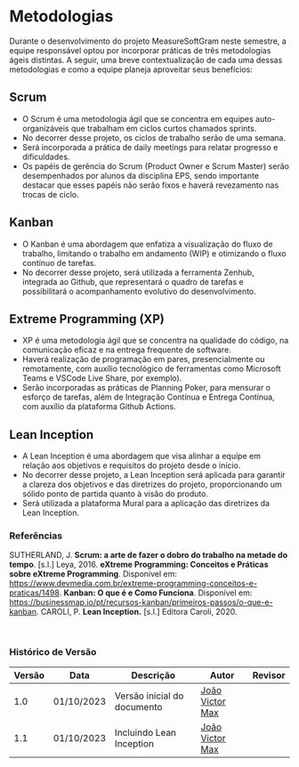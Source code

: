 # Metodologias

Durante o desenvolvimento do projeto MeasureSoftGram neste semestre, a equipe responsável optou por incorporar práticas de três metodologias ágeis distintas. A seguir, uma breve contextualização de cada uma dessas metodologias e como a equipe planeja aproveitar seus benefícios:

## Scrum
 - O Scrum é uma metodologia ágil que se concentra em equipes auto-organizáveis que trabalham em ciclos curtos chamados sprints.
 - No decorrer desse projeto, os ciclos de trabalho serão de uma semana.
 - Será incorporada a prática de daily meetings para relatar progresso e dificuldades.
 - Os papéis de gerência do Scrum (Product Owner e Scrum Master) serão desempenhados por alunos da disciplina EPS, sendo importante destacar que esses papéis não serão fixos e haverá revezamento nas trocas de ciclo.

## Kanban
 - O Kanban é uma abordagem que enfatiza a visualização do fluxo de trabalho, limitando o trabalho em andamento (WIP) e otimizando o fluxo contínuo de tarefas.
 - No decorrer desse projeto, será utilizada a ferramenta Zenhub, integrada ao Github, que representará o quadro de tarefas e possibilitará o acompanhamento evolutivo do desenvolvimento.

## Extreme Programming (XP)
 - XP é uma metodologia ágil que se concentra na qualidade do código, na comunicação eficaz e na entrega frequente de software.
 - Haverá realização de programação em pares, presencialmente ou remotamente, com auxílio tecnológico de ferramentas como Microsoft Teams e VSCode Live Share, por exemplo).
 - Serão incorporadas as práticas de Planning Poker, para mensurar o esforço de tarefas,  além de Integração Contínua e Entrega Contínua, com auxílio da plataforma Github Actions.

## Lean Inception
 - A Lean Inception é uma abordagem que visa alinhar a equipe em relação aos objetivos e requisitos do projeto desde o início.
 - No decorrer desse projeto, a Lean Inception será aplicada para garantir a clareza dos objetivos e das diretrizes do projeto, proporcionando um sólido ponto de partida quanto à visão do produto.
 - Será utilizada a plataforma Mural para a aplicação das diretrizes da Lean Inception. 


### Referências
SUTHERLAND, J. **Scrum: a arte de fazer o dobro do trabalho na metade do tempo**. [s.l.] Leya, 2016.
**eXtreme Programming: Conceitos e Práticas sobre eXtreme Programming**. Disponível em: <https://www.devmedia.com.br/extreme-programming-conceitos-e-praticas/1498>.
‌**Kanban: O que é e Como Funciona**. Disponível em: <https://businessmap.io/pt/recursos-kanban/primeiros-passos/o-que-e-kanban>.
CAROLI, P. **Lean Inception.** [s.l.] Editora Caroli, 2020.

‌
### Histórico de Versão

| Versão | Data | Descrição | Autor | Revisor |
|--------|------|-----------|---------------|-----------|
| 1.0 | 01/10/2023 | Versão inicial do documento | [João Victor Max](https://github.com/joaobisi) | |
| 1.1 | 01/10/2023 | Incluindo Lean Inception | [João Victor Max](https://github.com/joaobisi) | |